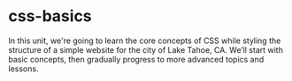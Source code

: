 # css-basics
In this unit, we're going to learn the core concepts of CSS while styling the structure of a simple website for the city of Lake Tahoe, CA. We’ll start with basic concepts, then gradually progress to more advanced topics and lessons.
